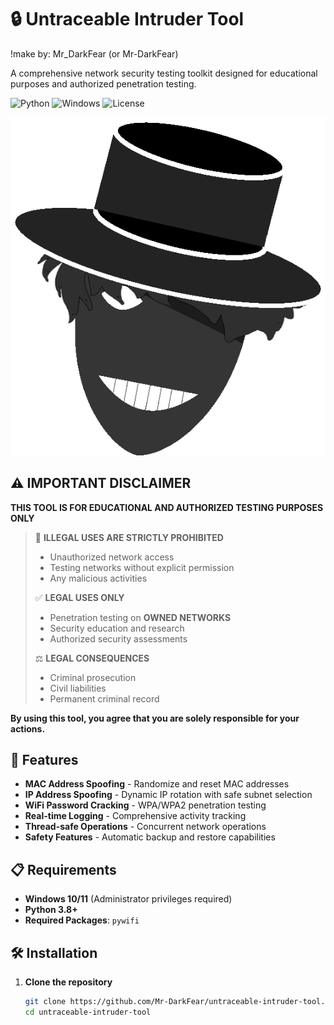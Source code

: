 # 🔒 Untraceable Intruder Tool

!make by: Mr_DarkFear (or Mr-DarkFear)

A comprehensive network security testing toolkit designed for educational purposes and authorized penetration testing.

![Python](https://img.shields.io/badge/Python-3.8+-blue.svg)
![Windows](https://img.shields.io/badge/Platform-Windows-lightgrey.svg)
![License](https://img.shields.io/badge/License-MIT-green.svg)

![Tool Screenshot](./IMG/untraceable_intruder.png)

## ⚠️ IMPORTANT DISCLAIMER

**THIS TOOL IS FOR EDUCATIONAL AND AUTHORIZED TESTING PURPOSES ONLY**

> 🚫 **ILLEGAL USES ARE STRICTLY PROHIBITED**
> - Unauthorized network access
> - Testing networks without explicit permission  
> - Any malicious activities
>
> ✅ **LEGAL USES ONLY**
> - Penetration testing on **OWNED NETWORKS**
> - Security education and research
> - Authorized security assessments
>
> ⚖️ **LEGAL CONSEQUENCES**
> - Criminal prosecution
> - Civil liabilities
> - Permanent criminal record

**By using this tool, you agree that you are solely responsible for your actions.**

## 🚀 Features

- **MAC Address Spoofing** - Randomize and reset MAC addresses
- **IP Address Spoofing** - Dynamic IP rotation with safe subnet selection
- **WiFi Password Cracking** - WPA/WPA2 penetration testing
- **Real-time Logging** - Comprehensive activity tracking
- **Thread-safe Operations** - Concurrent network operations
- **Safety Features** - Automatic backup and restore capabilities

## 📋 Requirements

- **Windows 10/11** (Administrator privileges required)
- **Python 3.8+**
- **Required Packages**: `pywifi`

## 🛠 Installation

1. **Clone the repository**
   ```bash
   git clone https://github.com/Mr-DarkFear/untraceable-intruder-tool.git
   cd untraceable-intruder-tool